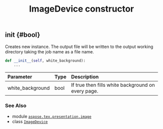 ﻿---
title: ImageDevice constructor
second_title: Aspose.TeX for Python via .NET API References
description: 
type: docs
weight: 10
url: /python-net/aspose.tex.presentation.image/imagedevice/__init__/
is_root: false
---

## __init__ {#bool}

Creates new instance.
The output file will be written to the output working
directory taking the job name as a file name.



```python
def __init__(self, white_background):
    ...
```


| Parameter | Type | Description |
| :- | :- | :- |
| white_background | bool | If true then fills white background on every page. |



### See Also
* module [`aspose.tex.presentation.image`](../../)
* class [`ImageDevice`](/tex/python-net/aspose.tex.presentation.image/imagedevice)
